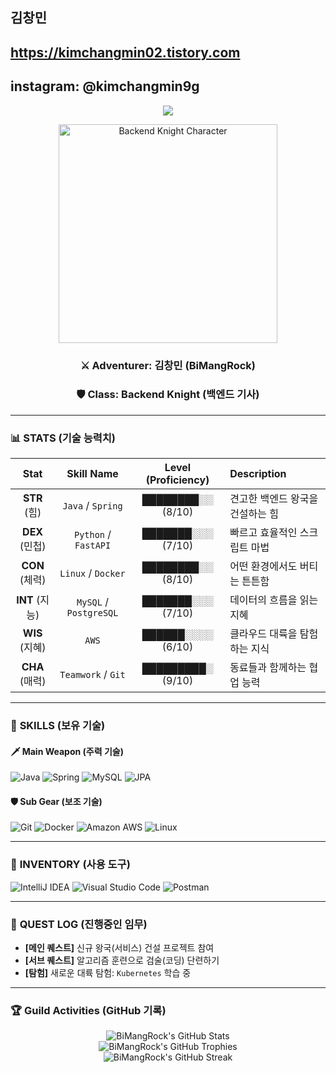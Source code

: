 ## 김창민
## https://kimchangmin02.tistory.com
## instagram: @kimchangmin9g


<!-- 멋진 헤더 이미지 -->
<p align="center">
  <img src="https://capsule-render.vercel.app/api?type=waving&color=auto&height=250&section=header&text=Lv.1%20Backend%20Knight&fontSize=70&fontColor=ffffff" />
</p>

<!-- 백엔드 기사 캐릭터 이미지 -->
<p align="center">
  <img width="350" alt="Backend Knight Character" src="https://github.com/user-attachments/assets/f1078f96-a5ed-490e-8197-a655becca267" />
</p>

<div align="center">

### ⚔️ **Adventurer:** 김창민 (BiMangRock)
### 🛡️ **Class:** Backend Knight (백엔드 기사)

</div>

---

### 📊 **STATS (기술 능력치)**

| Stat | Skill Name | Level (Proficiency) | Description |
|:---:|:---:|:---:|:---|
| **STR** (힘) | `Java` / `Spring` | ████████░░ (8/10) | 견고한 백엔드 왕국을 건설하는 힘 |
| **DEX** (민첩) | `Python` / `FastAPI` | ███████░░░ (7/10) | 빠르고 효율적인 스크립트 마법 |
| **CON** (체력) | `Linux` / `Docker` | ████████░░ (8/10) | 어떤 환경에서도 버티는 튼튼함 |
| **INT** (지능) | `MySQL` / `PostgreSQL` | ███████░░░ (7/10) | 데이터의 흐름을 읽는 지혜 |
| **WIS** (지혜) | `AWS` | ██████░░░░ (6/10) | 클라우드 대륙을 탐험하는 지식 |
| **CHA** (매력) | `Teamwork` / `Git` | █████████░ (9/10) | 동료들과 함께하는 협업 능력 |

---

### 📜 **SKILLS (보유 기술)**

#### 🗡️ **Main Weapon (주력 기술)**
![Java](https://img.shields.io/badge/Java-007396?style=for-the-badge&logo=java&logoColor=white)
![Spring](https://img.shields.io/badge/Spring-6DB33F?style=for-the-badge&logo=spring&logoColor=white)
![MySQL](https://img.shields.io/badge/MySQL-4479A1?style=for-the-badge&logo=mysql&logoColor=white)
![JPA](https://img.shields.io/badge/JPA-A88865?style=for-the-badge&logo=hibernate&logoColor=white)

#### 🛡️ **Sub Gear (보조 기술)**
![Git](https://img.shields.io/badge/Git-F05032?style=for-the-badge&logo=git&logoColor=white)
![Docker](https://img.shields.io/badge/Docker-2496ED?style=for-the-badge&logo=docker&logoColor=white)
![Amazon AWS](https://img.shields.io/badge/AWS-232F3E?style=for-the-badge&logo=amazon-aws&logoColor=white)
![Linux](https://img.shields.io/badge/Linux-FCC624?style=for-the-badge&logo=linux&logoColor=black)

---

### 🎒 **INVENTORY (사용 도구)**
![IntelliJ IDEA](https://img.shields.io/badge/IntelliJ_IDEA-000000?style=for-the-badge&logo=intellij-idea&logoColor=white)
![Visual Studio Code](https://img.shields.io/badge/Visual_Studio_Code-007ACC?style=for-the-badge&logo=visual-studio-code&logoColor=white)
![Postman](https://img.shields.io/badge/Postman-FF6C37?style=for-the-badge&logo=postman&logoColor=white)

---

### 📜 **QUEST LOG (진행중인 임무)**

- **[메인 퀘스트]** 신규 왕국(서비스) 건설 프로젝트 참여
- **[서브 퀘스트]** 알고리즘 훈련으로 검술(코딩) 단련하기
- **[탐험]** 새로운 대륙 탐험: `Kubernetes` 학습 중

---

### 🏆 **Guild Activities (GitHub 기록)**

<!-- 이 부분은 자동으로 업데이트 됩니다 -->
<div align="center">
  <img src="https://github-readme-stats.vercel.app/api?username=BiMangRock&show_icons=true&theme=dracula" alt="BiMangRock's GitHub Stats"/>
  <br/>
  <img src="https://github-profile-trophy.vercel.app/?username=BiMangRock&theme=dracula" alt="BiMangRock's GitHub Trophies"/>
  <br/>
  <img src="http://github-readme-streak-stats.herokuapp.com?user=BiMangRock&theme=dracula" alt="BiMangRock's GitHub Streak"/>
</div>
